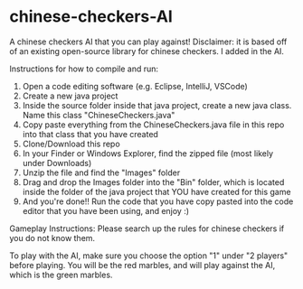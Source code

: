 # chinese-checkers-AI
A chinese checkers AI that you can play against! 
Disclaimer: it is based off of an existing open-source library for chinese checkers. I added in the AI.

Instructions for how to compile and run:
1. Open a code editing software (e.g. Eclipse, IntelliJ, VSCode)
2. Create a new java project
3. Inside the source folder inside that java project, create a new java class. Name this class "ChineseCheckers.java"
4. Copy paste everything from the ChineseCheckers.java file in this repo into that class that you have created
5. Clone/Download this repo
6. In your Finder or Windows Explorer, find the zipped file (most likely under Downloads)
7. Unzip the file and find the "Images" folder
8. Drag and drop the Images folder into the "Bin" folder, which is located inside the folder of the java project that YOU have created for this game
9. And you're done!! Run the code that you have copy pasted into the code editor that you have been using, and enjoy :)

Gameplay Instructions:
Please search up the rules for chinese checkers if you do not know them.

To play with the AI, make sure you choose the option "1" under "2 players" before playing.
You will be the red marbles, and will play against the AI, which is the green marbles.
